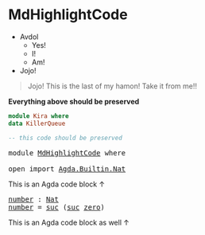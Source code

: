 # MdHighlightCode

+ Avdol
  + Yes!
  + I!
  + Am!
+ Jojo!

> Jojo! This is the last of my hamon! Take it from me!!

**Everything above should be preserved**

```haskell
module Kira where
data KillerQueue

-- this code should be preserved
```

<pre class="Agda"><a id="253" class="Keyword">module</a> <a id="260" href="MdHighlightCode.html" class="Module">MdHighlightCode</a> <a id="276" class="Keyword">where</a>

<a id="283" class="Keyword">open</a> <a id="288" class="Keyword">import</a> <a id="295" href="Agda.Builtin.Nat.html" class="Module">Agda.Builtin.Nat</a>
</pre>
This is an Agda code block ↑

<pre class="Agda"><a id="number"></a><a id="351" href="MdHighlightCode.html#351" class="Function">number</a> <a id="358" class="Symbol">:</a> <a id="360" href="Agda.Builtin.Nat.html#97" class="Datatype">Nat</a>
<a id="364" href="MdHighlightCode.html#351" class="Function">number</a> <a id="371" class="Symbol">=</a> <a id="373" href="Agda.Builtin.Nat.html#128" class="InductiveConstructor">suc</a> <a id="377" class="Symbol">(</a><a id="378" href="Agda.Builtin.Nat.html#128" class="InductiveConstructor">suc</a> <a id="382" href="Agda.Builtin.Nat.html#115" class="InductiveConstructor">zero</a><a id="386" class="Symbol">)</a>
</pre>
This is an Agda code block as well ↑

